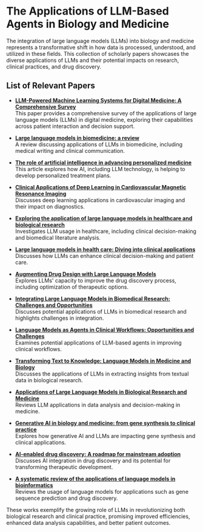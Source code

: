 # The Applications of LLM-Based Agents in Biology and Medicine

The integration of large language models (LLMs) into biology and medicine represents a transformative shift in how data is processed, understood, and utilized in these fields. This collection of scholarly papers showcases the diverse applications of LLMs and their potential impacts on research, clinical practices, and drug discovery.

## List of Relevant Papers

- **[LLM-Powered Machine Learning Systems for Digital Medicine: A Comprehensive Survey](https://arxiv.org/abs/2503.00096)**  
  This paper provides a comprehensive survey of the applications of large language models (LLMs) in digital medicine, exploring their capabilities across patient interaction and decision support.

- **[Large language models in biomedicine: a review](https://www.thelancet.com/journals/ebiom/article/PIIS2352-3964(24)00482-1/fulltext)**  
  A review discussing applications of LLMs in biomedicine, including medical writing and clinical communication.

- **[The role of artificial intelligence in advancing personalized medicine](https://www.thelancet.com/pdfs/journals/ebiom/PIIS2352-3964(24)00482-1.pdf)**  
  This article explores how AI, including LLM technology, is helping to develop personalized treatment plans.

- **[Clinical Applications of Deep Learning in Cardiovascular Magnetic Resonance Imaging](https://www.sciencedirect.com/science/article/pii/S2589004224009350)**  
  Discusses deep learning applications in cardiovascular imaging and their impact on diagnostics.

- **[Exploring the application of large language models in healthcare and biological research](https://link.springer.com/article/10.1007/s10462-024-10921-0)**  
  Investigates LLM usage in healthcare, including clinical decision-making and biomedical literature analysis.

- **[Large language models in health care: Diving into clinical applications](https://www.nature.com/articles/s41591-023-02448-8)**  
  Discusses how LLMs can enhance clinical decision-making and patient care.

- **[Augmenting Drug Design with Large Language Models](https://arxiv.org/abs/2311.05112)**  
  Explores LLMs' capacity to improve the drug discovery process, including optimization of therapeutic options.

- **[Integrating Large Language Models in Biomedical Research: Challenges and Opportunities](https://www.nature.com/articles/s41746-025-01476-7)**  
  Discusses potential applications of LLMs in biomedical research and highlights challenges in integration.

- **[Language Models as Agents in Clinical Workflows: Opportunities and Challenges](https://www.nature.com/articles/s41746-024-01258-7)**  
  Examines potential applications of LLM-based agents in improving clinical workflows.

- **[Transforming Text to Knowledge: Language Models in Medicine and Biology](https://www.mdpi.com/2227-9709/11/3/57)**  
  Discusses the applications of LLMs in extracting insights from textual data in biological research.

- **[Applications of Large Language Models in Biological Research and Medicine](https://pubmed.ncbi.nlm.nih.gov/39486399/)**  
  Reviews LLM applications in data analysis and decision-making in medicine.

- **[Generative AI in biology and medicine: from gene synthesis to clinical practice](https://www.nature.com/articles/s41587-024-02534-3)**  
  Explores how generative AI and LLMs are impacting gene synthesis and clinical applications.

- **[AI-enabled drug discovery: A roadmap for mainstream adoption](https://www.nature.com/articles/s41746-025-01533-1)**  
  Discusses AI integration in drug discovery and its potential for transforming therapeutic development.

- **[A systematic review of the applications of language models in bioinformatics](https://www.sciencedirect.com/science/article/pii/S2001037024003209)**  
  Reviews the usage of language models for applications such as gene sequence prediction and drug discovery.

These works exemplify the growing role of LLMs in revolutionizing both biological research and clinical practice, promising improved efficiencies, enhanced data analysis capabilities, and better patient outcomes.